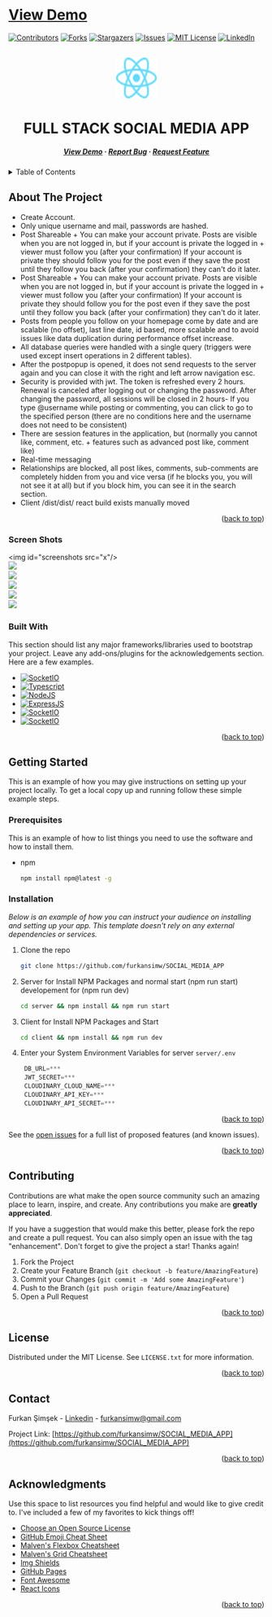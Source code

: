# [View Demo](https://social-media-app-s0qt.onrender.com/)

<a id="readme-top"></a>

[![Contributors][contributors-shield]][contributors-url]
[![Forks][forks-shield]][forks-url]
[![Stargazers][stars-shield]][stars-url]
[![Issues][issues-shield]][issues-url]
[![MIT License][license-shield]][license-url]
[![LinkedIn][linkedin-shield]][linkedin-url]

<!-- PROJECT LOGO -->
<br />
<div align="center">
  <a href="https://github.com/furkansimw/SOCIAL_MEDIA_APP/#readme">
    <img src="./client/public/vite.svg" alt="Logo" width="80" height="80">
  </a>

  <h1 align="center">FULL STACK SOCIAL MEDIA APP</h1>

  <h5 align="center">
    <a href="https://social-media-app-s0qt.onrender.com/">View Demo</a>
    ·
    <a  href="https://github.com/furkansimw/SOCIAL_MEDIA_APP/issues">Report Bug</a>
    ·
    <a  href="https://github.com/furkansimw/SOCIAL_MEDIA_APP/issues">Request Feature</a>
  </h5>
</div>

<!-- TABLE OF CONTENTS -->
<details>
  <summary>Table of Contents</summary>
  <ol>
    <li>
      <a href="#about-the-project">About The Project</a>
      <ul>
        <li><a href="#screen-shots">Screen Shots</a></li>
        <li><a href="#built-with">Built With</a></li>
      </ul>
    </li>
    <li>
      <a href="#getting-started">Getting Started</a>
      <ul>
        <li><a href="#prerequisites">Prerequisites</a></li>
        <li><a href="#installation">Installation</a></li>
      </ul>
    </li>
    <li><a href="#contributing">Contributing</a></li>
    <li><a href="#license">License</a></li>
    <li><a href="#contact">Contact</a></li>
    <li><a href="#acknowledgments">Acknowledgments</a></li>
  </ol>
</details>

<!-- ABOUT THE PROJECT -->

## About The Project

- Create Account.
- Only unique username and mail, passwords are hashed.
- Post Shareable + You can make your account private. Posts are visible when you are not logged in, but if your account is private the logged in + viewer must follow you (after your confirmation) If your account is private they should follow you for the post even if they save the post until they follow you back (after your confirmation) they can't do it later.
- Post Shareable + You can make your account private. Posts are visible when you are not logged in, but if your account is private the logged in + viewer must follow you (after your confirmation) If your account is private they should follow you for the post even if they save the post until they follow you back (after your confirmation) they can't do it later.
- Posts from people you follow on your homepage come by date and are scalable (no offset), last line date, id based, more scalable and to avoid issues like data duplication during performance offset increase.
- All database queries were handled with a single query (triggers were used except insert operations in 2 different tables).
- After the postpopup is opened, it does not send requests to the server again and you can close it with the right and left arrow navigation esc.
- Security is provided with jwt. The token is refreshed every 2 hours. Renewal is canceled after logging out or changing the password. After changing the password, all sessions will be closed in 2 hours- If you type @username while posting or commenting, you can click to go to the specified person (there are no conditions here and the username does not need to be consistent)
- There are session features in the application, but (normally you cannot like, comment, etc. + features such as advanced post like, comment like)
- Real-time messaging
- Relationships are blocked, all post likes, comments, sub-comments are completely hidden from you and vice versa (if he blocks you, you will not see it at all) but if you block him, you can see it in the search section.
- Client /dist/dist/ react build exists manually moved
<p align="right">(<a href="#readme-top">back to top</a>)</p>

### Screen Shots

<img id="screenshots src="x"/><br>
<img src="x"/><br>
<img src="x"/><br>
<img src="x"/><br>
<img src="x"/><br>
<img src="x"/><br>

### Built With

This section should list any major frameworks/libraries used to bootstrap your project. Leave any add-ons/plugins for the acknowledgements section. Here are a few examples.

- <a href="https://reactjs.org"><img src="https://react.dev/favicon.ico" alt="SocketIO" height="30"></a>
- [![Typescript][typescript]][typescript-url]
- [![NodeJS][node]][node-url]
- [![ExpressJS][express]][express-url]
- <a href="https://www.postgresql.org" target="_blank"><img src="https://www.postgresql.org/favicon.ico" alt="SocketIO" height="30"></a>
- <a href="https://socket.io/"><img src="https://camo.githubusercontent.com/3ba298842d34904ad3ae5b56d1c5e11bb745cd9b109073783dcbbd07883c01fd/68747470733a2f2f736f636b65742e696f2f696d616765732f6c6f676f2d6461726b2e737667" alt="SocketIO" height="30"></a>

<p align="right">(<a href="#readme-top">back to top</a>)</p>

<!-- GETTING STARTED -->

## Getting Started

This is an example of how you may give instructions on setting up your project locally.
To get a local copy up and running follow these simple example steps.

### Prerequisites

This is an example of how to list things you need to use the software and how to install them.

- npm
  ```sh
  npm install npm@latest -g
  ```

### Installation

_Below is an example of how you can instruct your audience on installing and setting up your app. This template doesn't rely on any external dependencies or services._

1. Clone the repo
   ```sh
   git clone https://github.com/furkansimw/SOCIAL_MEDIA_APP
   ```
2. Server for Install NPM Packages and normal start (npm run start) developement for (npm run dev)
   ```sh
   cd server && npm install && npm run start
   ```
3. Client for Install NPM Packages and Start

   ```sh
   cd client && npm install && npm run dev
   ```

4. Enter your System Environment Variables for server `server/.env`
   ```js
    DB_URL=***
    JWT_SECRET=***
    CLOUDINARY_CLOUD_NAME=***
    CLOUDINARY_API_KEY=***
    CLOUDINARY_API_SECRET=***
   ```

<p align="right">(<a href="#readme-top">back to top</a>)</p>

See the [open issues](https://github.com/furkansimw/SOCIAL_MEDIA_APP/issues) for a full list of proposed features (and known issues).

<p align="right">(<a href="#readme-top">back to top</a>)</p>

<!-- CONTRIBUTING -->

## Contributing

Contributions are what make the open source community such an amazing place to learn, inspire, and create. Any contributions you make are **greatly appreciated**.

If you have a suggestion that would make this better, please fork the repo and create a pull request. You can also simply open an issue with the tag "enhancement".
Don't forget to give the project a star! Thanks again!

1. Fork the Project
2. Create your Feature Branch (`git checkout -b feature/AmazingFeature`)
3. Commit your Changes (`git commit -m 'Add some AmazingFeature'`)
4. Push to the Branch (`git push origin feature/AmazingFeature`)
5. Open a Pull Request

<p align="right">(<a href="#readme-top">back to top</a>)</p>

<!-- LICENSE -->

## License

Distributed under the MIT License. See `LICENSE.txt` for more information.

<p align="right">(<a href="#readme-top">back to top</a>)</p>

<!-- CONTACT -->

## Contact

Furkan Şimşek - [Linkedin](https://www.linkedin.com/in/furkan-%C5%9Fim%C5%9Fek-215b33246/) - furkansimw@gmail.com

Project Link: [https://github.com/furkansimw/SOCIAL_MEDIA_APP](https://github.com/furkansimw/SOCIAL_MEDIA_APP)

<p align="right">(<a href="#readme-top">back to top</a>)</p>

<!-- ACKNOWLEDGMENTS -->

## Acknowledgments

Use this space to list resources you find helpful and would like to give credit to. I've included a few of my favorites to kick things off!

- [Choose an Open Source License](https://choosealicense.com)
- [GitHub Emoji Cheat Sheet](https://www.webpagefx.com/tools/emoji-cheat-sheet)
- [Malven's Flexbox Cheatsheet](https://flexbox.malven.co/)
- [Malven's Grid Cheatsheet](https://grid.malven.co/)
- [Img Shields](https://shields.io)
- [GitHub Pages](https://pages.github.com)
- [Font Awesome](https://fontawesome.com)
- [React Icons](https://react-icons.github.io/react-icons/search)

<p align="right">(<a href="#readme-top">back to top</a>)</p>

<!-- MARKDOWN LINKS & IMAGES -->
<!-- https://www.markdownguide.org/basic-syntax/#reference-style-links -->

[contributors-shield]: https://img.shields.io/badge/contributors-0-green?style=for-the-badge
[contributors-url]: https://github.com/furkansimw/SOCIAL_MEDIA_APP/graphs/contributors
[forks-shield]: https://img.shields.io/badge/FORKS-0-blue?style=for-the-badge
[forks-url]: https://github.com/furkansimw/SOCIAL_MEDIA_APP/network/members
[stars-shield]: https://img.shields.io/badge/STARS-1-blue?style=for-the-badge
[stars-url]: https://github.com/furkansimw/SOCIAL_MEDIA_APP/stargazers
[issues-shield]: https://img.shields.io/badge/ISSUES-0-yellow?style=for-the-badge
[issues-url]: https://github.com/furkansimw/SOCIAL_MEDIA_APP/issues
[license-shield]: https://img.shields.io/github/license/othneildrew/Best-README-Template.svg?style=for-the-badge
[license-url]: https://github.com/furkansimw/SOCIAL_MEDIA_APP/blob/master/LICENSE
[linkedin-shield]: https://img.shields.io/badge/-LinkedIn-black.svg?style=for-the-badge&logo=linkedin&colorB=555
[linkedin-url]: https://www.linkedin.com/in/furkan-%C5%9Fim%C5%9Fek-215b33246/
[product-screenshot]: images/screenshot.png
[React.js]: https://img.shields.io/badge/React-20232A?style=for-the-badge&logo=react&logoColor=61DAFB
[React-url]: https://reactjs.org/
[express]: https://expressjs.com/images/favicon.png
[express-url]: https://expressjs.com/
[node]: https://nodejs.org/static/images/favicons/favicon.png
[node-url]: https://nodejs.org
[postgre]: https://www.postgresql.org/favicon.ico
[postgre-url]: https://www.postgresql.org/
[socket]: https://camo.githubusercontent.com/3ba298842d34904ad3ae5b56d1c5e11bb745cd9b109073783dcbbd07883c01fd/68747470733a2f2f736f636b65742e696f2f696d616765732f6c6f676f2d6461726b2e737667
[socket-url]: https://socket.io/
[typescript]: https://camo.githubusercontent.com/b9e906aef319c32b64efb7b1713fed89c784ba17bc314e3320ce845b794be407/68747470733a2f2f7777772e747970657363726970746c616e672e6f72672f66617669636f6e2d33327833322e706e673f763d3839343461303561386236303138353564653131366338613536643362336165
[typescript-url]: https://www.typescriptlang.org/
